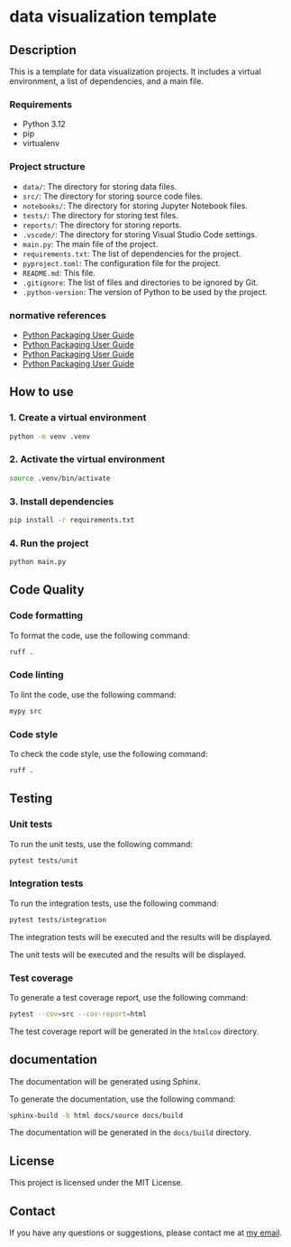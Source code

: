 # data visualization template

## Description

This is a template for data visualization projects. It includes a virtual environment, a list of dependencies, and a main file.


### Requirements

- Python 3.12
- pip
- virtualenv

### Project structure
- `data/`: The directory for storing data files.
- `src/`: The directory for storing source code files.
- `notebooks/`: The directory for storing Jupyter Notebook files.
- `tests/`: The directory for storing test files.
- `reports/`: The directory for storing reports.
- `.vscode/`: The directory for storing Visual Studio Code settings.
- `main.py`: The main file of the project.
- `requirements.txt`: The list of dependencies for the project.
- `pyproject.toml`: The configuration file for the project.
- `README.md`: This file.
- `.gitignore`: The list of files and directories to be ignored by Git.
- `.python-version`: The version of Python to be used by the project.


### normative references
- [Python Packaging User Guide](https://packaging.python.org/en/latest/tutorials/packaging-projects/)
- [Python Packaging User Guide](https://packaging.python.org/en/latest/guides/distributing-packages-using-setuptools/)
- [Python Packaging User Guide](https://packaging.python.org/en/latest/guides/creating-and-discovering-plugins/)
- [Python Packaging User Guide](https://packaging.python.org/en/latest/guides/making-a-pypi-friendly-readme/)

## How to use

### 1. Create a virtual environment

```bash
python -m venv .venv
```

### 2. Activate the virtual environment

```bash
source .venv/bin/activate
```

### 3. Install dependencies

```bash
pip install -r requirements.txt
```

### 4. Run the project

```bash
python main.py
```

## Code Quality

### Code formatting
To format the code, use the following command:

```bash
ruff .
```

### Code linting
To lint the code, use the following command:

```bash
mypy src
```

### Code style
To check the code style, use the following command:

```bash
ruff .
```

## Testing

### Unit tests
To run the unit tests, use the following command:

```bash
pytest tests/unit
```

### Integration tests
To run the integration tests, use the following command:

```bash
pytest tests/integration
```

The integration tests will be executed and the results will be displayed.

The unit tests will be executed and the results will be displayed.

### Test coverage
To generate a test coverage report, use the following command:

```bash
pytest --cov=src --cov-report=html
```

The test coverage report will be generated in the `htmlcov` directory.


## documentation
The documentation will be generated using Sphinx.

To generate the documentation, use the following command:

```bash
sphinx-build -b html docs/source docs/build
```

The documentation will be generated in the `docs/build` directory.

## License
This project is licensed under the MIT License.

## Contact
If you have any questions or suggestions, please contact me at [my email](mailto:your-email@example.com).
